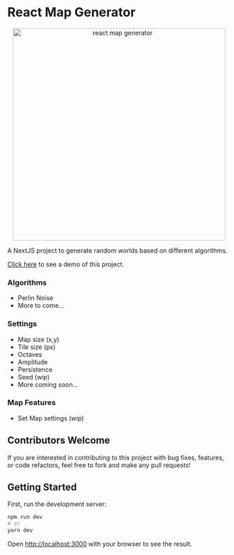 # React Map Generator

<p align="center">
  <img src="https://user-images.githubusercontent.com/2624432/163268584-c74cdd21-aed7-44ab-8d5d-150423a6ca22.png" width="480" alt="react map generator" />
</p>

A NextJS project to generate random worlds based on different algorithms.

[Click here](https://map-generator-react.vercel.app/) to see a demo of this project.

### Algorithms

- Perlin Noise
- More to come...

### Settings

- Map size (x,y)
- Tile size (px)
- Octaves
- Amplitude
- Persistence
- Seed (wip)
- More coming soon...

### Map Features

- Set Map settings (wip)

## Contributors Welcome

If you are interested in contributing to this project with bug fixes, features, or code refactors, feel free to fork and make any pull requests!

## Getting Started

First, run the development server:

```bash
npm run dev
# or
yarn dev
```

Open [http://localhost:3000](http://localhost:3000) with your browser to see the result.
